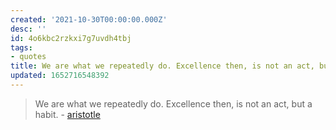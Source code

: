 ```yaml
---
created: '2021-10-30T00:00:00.000Z'
desc: ''
id: 4o6kbc2rzkxi7g7uvdh4tbj
tags:
- quotes
title: We are what we repeatedly do. Excellence then, is not an act, but a habit.
updated: 1652716548392
---
```

   
> We are what we repeatedly do. Excellence then, is not an act, but a habit. - [aristotle](../../resources/people/aristotle.md)